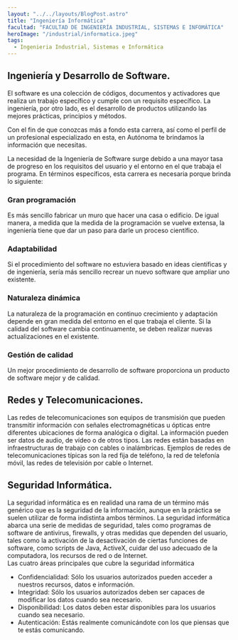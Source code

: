 ```yaml
---
layout: "../../layouts/BlogPost.astro"
title: "Ingeniería Informática"
facultad: "FACULTAD DE INGENIERÍA INDUSTRIAL, SISTEMAS E INFOMÁTICA"
heroImage: "/industrial/informatica.jpeg"
tags:
  - Ingenieria Industrial, Sistemas e Informática
---
```


## Ingeniería y Desarrollo de Software.

El software es una colección de códigos, documentos y activadores que realiza un trabajo específico y cumple con un requisito específico. La ingeniería, por otro lado, es el desarrollo de productos utilizando las mejores prácticas, principios y métodos.

Con el fin de que conozcas más a fondo esta carrera, así como el perfil de un profesional especializado en esta, en Autónoma te brindamos la información que necesitas.

La necesidad de la Ingeniería de Software surge debido a una mayor tasa de progreso en los requisitos del usuario y el entorno en el que trabaja el programa. En términos específicos, esta carrera es necesaria porque brinda lo siguiente:

### Gran programación

Es más sencillo fabricar un muro que hacer una casa o edificio. De igual manera, a medida que la medida de la programación se vuelve extensa, la ingeniería tiene que dar un paso para darle un proceso científico.

### Adaptabilidad

Si el procedimiento del software no estuviera basado en ideas científicas y de ingeniería, sería más sencillo recrear un nuevo software que ampliar uno existente.

### Naturaleza dinámica

La naturaleza de la programación en continuo crecimiento y adaptación depende en gran medida del entorno en el que trabaja el cliente. Si la calidad del software cambia continuamente, se deben realizar nuevas actualizaciones en el existente.

### Gestión de calidad

Un mejor procedimiento de desarrollo de software proporciona un producto de software mejor y de calidad.

## Redes y Telecomunicaciones.

Las redes de telecomunicaciones son equipos de transmisión que pueden transmitir información con señales electromagnéticas u ópticas entre diferentes ubicaciones de forma analógica o digital. La información pueden ser datos de audio, de vídeo o de otros tipos. Las redes están basadas en infraestructuras de trabajo con cables o inalámbricas. Ejemplos de redes de telecomunicaciones típicas son la red fija de teléfono, la red de telefonía móvil, las redes de televisión por cable o Internet.

## Seguridad Informática.

La seguridad informática es en realidad una rama de un término más genérico que es la seguridad de la información, aunque en la práctica se suelen utilizar de forma indistinta ambos términos. La seguridad informática abarca una serie de medidas de seguridad, tales como programas de software de antivirus, firewalls, y otras medidas que dependen del usuario, tales como la activación de la desactivación de ciertas funciones de software, como scripts de Java, ActiveX, cuidar del uso adecuado de la computadora, los recursos de red o de Internet.  
Las cuatro áreas principales que cubre la seguridad informática

- Confidencialidad: Sólo los usuarios autorizados pueden acceder a nuestros recursos, datos e información.
- Integridad: Sólo los usuarios autorizados deben ser capaces de modificar los datos cuando sea necesario.
- Disponibilidad: Los datos deben estar disponibles para los usuarios cuando sea necesario.
- Autenticación: Estás realmente comunicándote con los que piensas que te estás comunicando.
